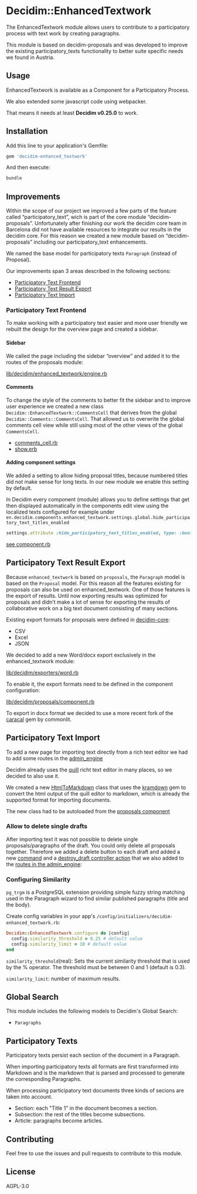 # Decidim::EnhancedTextwork

The EnhancedTextwork module allows users to contribute to a participatory process with text work by creating paragraphs.

This module is based on decidim-proposals and was developed to improve the existing participatory_texts functionality to better suite specific needs we found in Austria.

## Usage

EnhancedTextwork is available as a Component for a Participatory Process.

We also extended some javascript code using webpacker.

That means it needs at least **Decidim v0.25.0** to work.

## Installation

Add this line to your application's Gemfile:

```ruby
gem 'decidim-enhanced_textwork'
```

And then execute:

```bash
bundle
```

## Improvements

Within the scope of our project we improved a few parts of the feature called “participatory_text”, wich is part of the core module “decidim-proposals”.
Unfortunately after finishing our work the decidim core team in Barcelona did not have available resources to integrate our results in the decidim core. For this reason we created a new module based on “decidim-proposals” including our participatory_text enhancements.

We named the base model for participatory texts `Paragraph` (instead of Proposal).

Our improvements span 3 areas described in the following sections:

* [Participatory Text Frontend](#participatory-text-frontend)
* [Participatory Text Result Export](#participatory-text-result-export)
* [Participatory Text Import](#participatory-text-import)

### Participatory Text Frontend

To make working with a participatory text easier and more user friendly we rebuilt the design for the overview page and created a sidebar.

#### Sidebar

We called the page including the sidebar “overview” and added it to the routes of the proposals module:

[lib/decidim/enhanced_textwork/engine.rb](lib/decidim/enhanced_textwork/engine.rb#L21)

#### Comments

To change the style of the comments to better fit the sidebar and to improve user experience we created a new class `Decidim::EnhancedTextwork::CommentsCell` that derives from the global `Decidim::Comments::CommentsCell`.
That allowed us to overwrite the global comments cell view while still using most of the other views of the global `CommentsCell`.

* [comments_cell.rb](app/cells/decidim/enhanced_textwork/comments_cell.rb)
* [show.erb](app/cells/decidim/enhanced_textwork/comments/show.erb)


#### Adding component settings

We added a setting to allow hiding proposal titles, because numbered titles did not make sense for long texts. In our new module we enable this setting by default.

In Decidim every component (module) allows you to define settings that get then displayed automatically in the components edit view using the localized texts configured for example under `en.decidim.components.enhanced_textwork.settings.global.hide_participatory_text_titles_enabled`

```rb
settings.attribute :hide_participatory_text_titles_enabled, type: :boolean, default: true
```

[see component.rb](lib/decidim/enhanced_textwork/component.rb#L50)

## Participatory Text Result Export

Because `enhanced_textwork` is based on `proposals`, the `Paragraph` model is based on the `Proposal` model. For this reason all the features existing for proposals can also be used on enhanced_textwork. One of those features is the export of results. Until now exporting results was optimized for proposals and didn’t make a lot of sense for exporting the results of collaborative work on a big text document consisting of many sections.

Existing export formats for proposals were defined in [decidim-core](https://github.com/decidim/decidim/tree/develop/decidim-core/lib/decidim/exporters):

* CSV
* Excel
* JSON

We decided to add a new Word/docx export exclusively in the enhanced_textwork module:

[lib/decidim/exporters/word.rb](lib/decidim/exporters/word.rb)

To enable it, the export formats need to be defined in the component configuration:

[lib/decidim/proposals/component.rb](lib/decidim/enhanced_textwork/component.rb#L144)

To export in docx format we decided to use a more recent fork of the [caracal](https://github.com/commonlit/caracal) gem by commonlit.

## Participatory Text Import

To add a new page for importing text directly from a rich text editor we had to add some routes in the [admin_engine](lib/decidim/enhanced_textwork/admin_engine.rb#L33)

Decidim already uses the [quill](https://github.com/quilljs/quill) richt text editor in many places, so we decided to also use it.

We created a new [HtmlToMarkdown](lib/decidim/enhanced_textwork/html_to_markdown.rb) class that uses the [kramdown](https://github.com/gettalong/kramdown) gem to convert the html output of the quill editor to markdown, which is already the supported format for importing documents.

The new class had to be autoloaded from the [proposals component](lib/decidim/enhanced_textwork.rb#L21)

### Allow to delete single drafts

After importing text it was not possible to delete single proposals/paragraphs of the draft. You could only delete all proposals together.
Therefore we added a delete button to each draft and added a new [command](app/commands/decidim/enhanced_textwork/destroy_paragraph.rb) and a [destroy_draft controller action](app/controllers/decidim/enhanced_textwork/admin/paragraphs_controller.rb#L147) that we also added to the [routes in the admin_engine](lib/decidim/enhanced_textwork/admin_engine.rb#L25 ):

### Configuring Similarity

`pg_trgm` is a PostgreSQL extension providing simple fuzzy string matching used in the Paragraph wizard to find similar published paragraphs (title and the body).

Create config variables in your app's `/config/initializers/decidim-enhanced_textwork.rb`:

```ruby
Decidim::EnhancedTextwork.configure do |config|
  config.similarity_threshold = 0.25 # default value
  config.similarity_limit = 10 # default value
end
```

`similarity_threshold`(real): Sets the current similarity threshold that is used by the % operator. The threshold must be between 0 and 1 (default is 0.3).

`similarity_limit`: number of maximum results.

## Global Search

This module includes the following models to Decidim's Global Search:

- `Paragraphs`

## Participatory Texts

Participatory texts persist each section of the document in a Paragraph.

When importing participatory texts all formats are first transformed into Markdown and is the markdown that is parsed and processed to generate the corresponding Paragraphs.

When processing participatory text documents three kinds of secions are taken into account.

- Section: each "Title 1" in the document becomes a section.
- Subsection: the rest of the titles become subsections.
- Article: paragraphs become articles.

## Contributing

Feel free to use the issues and pull requests to contribute to this module.

## License

AGPL-3.0
